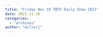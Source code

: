 ```yaml
---
title: "Friday Nov 19 TBTV Daily Show 2021"
date: 2021-11-19
categories: 
  - "archives"
author: "millerj"
---
```



